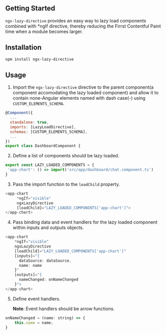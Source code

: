 ## Getting Started

`ngx-lazy-directive` provides an easy way to lazy load components combined with \*ngIf directive, thereby reducing the Firrst Contentful Paint time when a module becomes larger.

## Installation

```sh
npm install ngx-lazy-directive
```

## Usage

1. Import the `ngx-lazy-directive` directive to the parent component(a component accomodating the lazy loaded component) and allow it to contain none-Angular elements named with dash case(-) using `CUSTOM_ELEMENTS_SCHEMA`.

```js
@Component({
  ...
  standalone: true,
  imports: [LazyLoadDirective],
  schemas: [CUSTOM_ELEMENTS_SCHEMA],
  ...
})
export class DashboardComponent {
```

2. Define a list of components should be lazy loaded.

```js
export const LAZY_LOADED_COMPONENTS = {
 'app-chart': () => import('src/app/dashboard/chat.component.ts')
}
```

3. Pass the import function to the `loadChild` property.

```js
<app-chart
     *ngIf="visible"
     ngxLazyDirective
     [loadChild]="LAZY_LOADED_COMPONENTS['app-chart']">
</app-chart>
```

4. Pass binding data and event handlers for the lazy loaded component within inputs and outputs objects.

```js
<app-chart
    *ngIf="visible"
    ngxLazyDirective
    [loadChild]="LAZY_LOADED_COMPONENTS['app-chart']"
    [inputs]="{
      dataSource: dataSource,
      name: name
    }"
    [outputs]="{
      nameChanged: onNameChanged
    }">
</app-chart>
```

5. Define event handlers.

   **Note**: Event handlers should be arrow functions.

```js
onNameChanged = (name: string) => {
	this.name = name;
}
```
